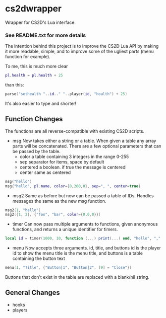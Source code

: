 # cs2dwrapper
Wrapper for CS2D's Lua interface.
### See README.txt for more details
The intention behind this project is to improve the CS2D Lua API by making it
more readable, simple, and to improve some of the ugliest parts (menu function
for example).

To me, this is much more clear
```Lua
pl.health = pl.health + 25
```
than this:
```Lua
parse("sethealth "..id.." "..player(id, "health") + 25)
```

It's also easier to type and shorter!

## Function Changes
The functions are all reverse-compatible with existing CS2D scripts.
* msg
	Now takes either a string or a table. When given a table any array
    parts will be concatenated. There are a few optional parameters that can be
    passed by the table.
	* color		a table containing 3 integers in the range 0-255
	* sep		separator for items, space by default
	* centered	a boolean. if true the message is centered
	* center	same as centered
```Lua
msg("hello")
msg{"hello", pl.name, color={0,200,0}, sep=", ", center=true}
```

* msg2
	Same as before but now can be passed a table of IDs. Handles messages
    the same as the new msg function.
```Lua
msg2(1, "hello")
msg2({1, 2}, {"foo", "bar", color={0,0,0}})
```

* timer
	Can now pass multiple arguments to functions, given anonymous
    functions, and returns a unique identifier for timers.
```Lua
local id = timer(1000, 10, function (...) print(...) end, "hello", ",", "world")
```
* menu
	Now accepts three arguments. id, title, and buttons
	id is the player id to show the menu
	title is the menu title, and buttons is a table containing the button
	text
```Lua
menu(1, "Title", {"Button|1", "Button|2", [9] = "Close"})
```
Buttons that don't exist in the table are replaced with a blank/nil string.

## General Changes
* hooks
* players
